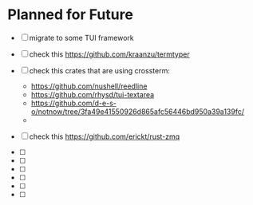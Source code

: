 # Planned for Future

- [ ] migrate to some TUI framework
- [ ] check this https://github.com/kraanzu/termtyper

- [ ] check this crates that are using crossterm:
  - https://github.com/nushell/reedline
  - https://github.com/rhysd/tui-textarea
  - https://github.com/d-e-s-o/notnow/tree/3fa49e41550926d865afc56446bd950a39a139fc/
  -
- [ ] check this https://github.com/erickt/rust-zmq

- [ ]
- [ ]
- [ ]
- [ ]
- [ ]
- [ ]
